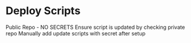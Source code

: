 # Deploy Scripts

Public Repo - NO SECRETS
Ensure script is updated by checking private repo
Manually add update scripts with secret after setup

